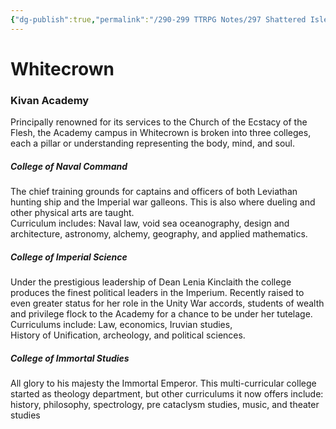 ```yaml
---
{"dg-publish":true,"permalink":"/290-299 TTRPG Notes/297 Shattered Isles/20 Kivan/Districts/Whitecrown/"}
---
```



# Whitecrown

### Kivan Academy

Principally renowned for its services to the Church of the  Ecstacy of the Flesh, the Academy campus in Whitecrown  is broken into three colleges, each a pillar or understanding  representing the body, mind, and soul.  

##### College of Naval Command  
The chief training grounds for captains and officers of both  Leviathan hunting ship and the Imperial war galleons. This is  also where dueling and other physical arts are taught.  
Curriculum includes: Naval law, void sea oceanography,  design and architecture, astronomy, alchemy, geography, and  applied mathematics.  

##### College of Imperial Science  
Under the prestigious leadership of Dean Lenia Kinclaith the  college produces the finest political leaders in the Imperium.  Recently raised to even greater status for her role in the Unity War accords, students of wealth and privilege flock to the  Academy for a chance to be under her tutelage.  
Curriculums include: Law, economics, Iruvian studies,  
History of Unification, archeology, and political sciences.  

##### College of Immortal Studies  
All glory to his majesty the Immortal Emperor.
This multi-curricular college started as theology department, but other curriculums it now offers include: history, philosophy,  spectrology, pre cataclysm studies, music, and theater studies